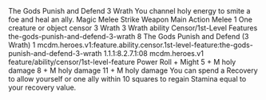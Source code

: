 <ability>
  <name>The Gods Punish and Defend</name>
  <cost>3 Wrath</cost>
  <flavor>You channel holy energy to smite a foe and heal an ally.</flavor>
  <keywords>
    <keyword>Magic</keyword>
    <keyword>Melee</keyword>
    <keyword>Strike</keyword>
    <keyword>Weapon</keyword>
  </keywords>
  <type>Main Action</type>
  <distance>Melee 1</distance>
  <target>One creature or object</target>
  <metadata>
    <class>censor</class>
    <cost>3 Wrath</cost>
    <cost_amount>3</cost_amount>
    <cost_resource>Wrath</cost_resource>
    <feature_type>ability</feature_type>
    <file_dpath>Censor/1st-Level Features</file_dpath>
    <item_id>the-gods-punish-and-defend-3-wrath</item_id>
    <item_index>8</item_index>
    <item_name>The Gods Punish and Defend (3 Wrath)</item_name>
    <level>1</level>
    <scc>mcdm.heroes.v1:feature.ability.censor.1st-level-feature:the-gods-punish-and-defend-3-wrath</scc>
    <scdc>1.1.1:8.2.7.1:08</scdc>
    <source>mcdm.heroes.v1</source>
    <type>feature/ability/censor/1st-level-feature</type>
  </metadata>
  <effects>
    <effect type="roll">
      <roll>Power Roll + Might</roll>
      <t1>5 + M holy damage</t1>
      <t2>8 + M holy damage</t2>
      <t3>11 + M holy damage</t3>
    </effect>
    <effect type="mundane">You can spend a Recovery to allow yourself or one ally within 10 squares to regain Stamina equal to your recovery value.</effect>
  </effects>
</ability>
